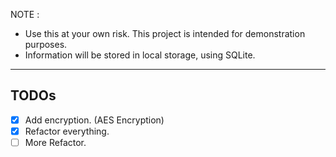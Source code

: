 
  NOTE : 
  - Use this at your own risk. This project is intended for demonstration purposes.
  - Information will be stored in local storage, using SQLite. 
---
## TODOs 
- [x] Add encryption. (AES Encryption)
- [x] Refactor everything.
- [ ] More Refactor.
